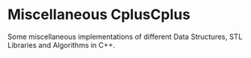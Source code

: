 # Miscellaneous CplusCplus
Some miscellaneous implementations of different Data Structures, STL 
Libraries and Algorithms in C++.

